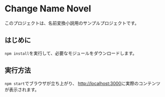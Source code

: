 # Change Name Novel
このプロジェクトは、名前変換小説用のサンプルプロジェクトです。

## はじめに
`npm install`を実行して、必要なモジュールをダウンロードします。

## 実行方法
`npm start`でブラウザが立ち上がり、
[http://localhost:3000](http://localhost:3000)に実際のコンテンツが表示されます。
